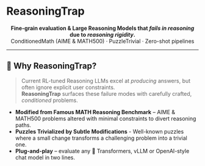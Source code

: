 # ReasoningTrap
<p align="center">
  <b>Fine-grain evaluation &amp; Large Reasoning Models that <i>fails in reasoning</i> due to <i>reasoning rigidity</i>.</b><br/>
  ConditionedMath (AIME &amp; MATH500) · PuzzleTrivial · Zero-shot pipelines
</p>

---

## 📜 Why ReasoningTrap?

> Current RL-tuned Reasoning LLMs excel at *producing* answers, but often ignore explicit user constraints.  
> **ReasoningTrap** surfaces these failure modes with carefully crafted, *conditioned* problems.
* **Modified from Famous MATH Reasoning Benchmark** – AIME & MATH500 problems altered with minimal constraints to divert reasoning paths.
* **Puzzles Trivialized by Subtle Modifications** - Well-known puzzles where a small change transforms a challenging problem into a trivial one.
* **Plug-and-play** – evaluate any 🤗 Transformers, vLLM or OpenAI-style chat model in two lines.  

